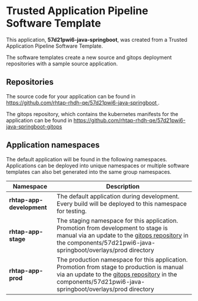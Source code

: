 # Trusted Application Pipeline Software Template

This application, **57d21pwi6-java-springboot**, was created from a Trusted Application Pipeline Software Template.

The software templates create a new source and gitops deployment repositories with a sample source application. 

## Repositories

The source code for your application can be found in [https://github.com/rhtap-rhdh-qe/57d21pwi6-java-springboot ](https://github.com/rhtap-rhdh-qe/57d21pwi6-java-springboot ).
 
The gitops repository, which contains the kubernetes manifests for the application can be found in 
[https://github.com/rhtap-rhdh-qe/57d21pwi6-java-springboot-gitops ](https://github.com/rhtap-rhdh-qe/57d21pwi6-java-springboot-gitops ) 

## Application namespaces 

The default application will be found in the following namespaces. Applications can be deployed into unique namespaces or multiple software templates can also bet generated into the same group namespaces.  

|  Namespace   |  Description   |  
| -------- | -------- |   
| **rhtap-app-development** | The default application during development. Every build will be deployed to this namespace for testing. | 
| **rhtap-app-stage** | The staging namespace for this application. Promotion from development to stage is manual via an update to the [gitops repository](https://github.com/rhtap-rhdh-qe/57d21pwi6-java-springboot-gitops ) in the components/57d21pwi6-java-springboot/overlays/prod directory |  
| **rhtap-app-prod** | The production namespace for this application. Promotion from stage to production is manual via an update to the [gitops repository](https://github.com/rhtap-rhdh-qe/57d21pwi6-java-springboot-gitops ) in the components/57d21pwi6-java-springboot/overlays/prod directory | 